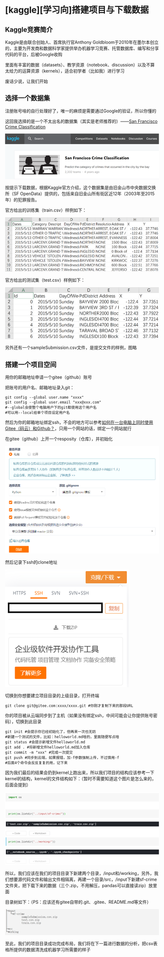 # [kaggle][学习向]搭建项目与下载数据

## Kaggle竞赛简介

Kaggle是由联合创始人、首席执行官Anthony Goldbloom于2010年在墨尔本创立的，主要为开发商和数据科学家提供举办机器学习竞赛、托管数据库、编写和分享代码的平台，后被Google收购

里面有丰富的数据（datasets）、教学资源（notebook、discussion）以及不算太给力的运算资源（kernels），适合初学者（比如我）进行学习

废话少说，让我们开始

## 选择一个数据集

注册账号啥的自行处理好了，唯一的麻烦是需要通过Google的验证，所以你懂的

这回我选择的是一个不太出名的数据集（其实是老师推荐的）——[San Francisco Crime Classification](https://www.kaggle.com/c/sf-crime)

![](./pic/1.png)

按提示下载数据，根据Kaggle官方介绍，这个数据集是由旧金山市中央数据交换所（SF OpenData）提供的，包括来自旧金山所有街区近12年（2003年至2015年）的犯罪报告。

官方给出的训练集（train.csv）样例如下：

![](./pic/2.png)

官方给出的测试集（test.csv）样例如下：

![](./pic/3.png)

另外还有一个sampleSubmission.csv文件，是提交文件的样例，图略

## 搭建一个项目空间

用你的邮箱地址申请一个gitee（github）账号

把账号的用户名、邮箱地址录入git：

```
git config --global user.name "xxxx"
git config --global user.email "xxx@xxx.com"
#--global会使整个电脑用户下的git都使用这个用户名
#可以用--local给单个项目设定用户名
```

然后为你的邮箱地址绑定ssh，不会的地方可以参考[如何在一台电脑上同时使用Gitee（码云）和Github？](https://segmentfault.com/a/1190000020127413)，只用一个网站的话，绑定一个网站就行

在gitee（github）上开一个resposity（仓库），并初始化

![](./pic/4.png)

然后记录下ssh的clone地址

![](./pic/5.png)

切换到你想要建立项目目录的上级目录，打开终端

```
git clone git@gitee.com:xxxx/xxxx.git #你刚才复制下来的那段URL
```

你的项目被从云端同步到了主机（如果没有绑定ssh，中间可能会让你提供账号密码），切换到此目录

```
git init #会提示你已经初始化了，但再来一次也无妨
#新建一个测试的文件，比如：helloworld.md啥的，里面随便写点啥
git status #会提示新增文件helloworld.md
git add . #将新增文件helloworld.md加入仓库
git commit -m "xxx" #完成一次提交
git push #同步到云端，如果报错，加-f参数强制上传，不过慎用-f
#后面4个命令会反反复复的用，记下来
```

因为我们最后的结果会扔到kernel上跑出来，所以我们项目的结构应该参考一下kernel的结构，kernel的文件结构如下：（暂时不需要知道这个图片是怎么来的，后面会提到）

![](./pic/6.png)

所以，我们应该在我们的项目目录下新建两个目录，/input和/working，另外，我们想要源代码文件和输出文件相隔离，再建一个目录/src，/input下新建sf-crime文件夹，把下载下来的数据（三个.zip，不用解压，pandas可以直接读zip）放里面

目录树如下：（PS：应该还有gitee自带的.git、.gitee、README.md等文件）

![](./pic/7.png)

至此，我们的项目目录成功完成布局，我们将在下一篇进行数据的分析，把csv表格所提供的数据清洗成机器学习所需要的样子
